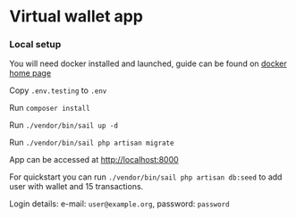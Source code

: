 # Virtual wallet app

### Local setup
You will need docker installed and launched, guide can be found on [docker home page](https://www.docker.com)

Copy `.env.testing` to `.env`

Run `composer install`

Run `./vendor/bin/sail up -d`

Run `./vendor/bin/sail php artisan migrate`

App can be accessed at [http://localhost:8000](http://localhost:8000)

For quickstart you can run `./vendor/bin/sail php artisan db:seed` to add user with wallet and 15 transactions.

Login details:
e-mail: `user@example.org`,
password: `password`

